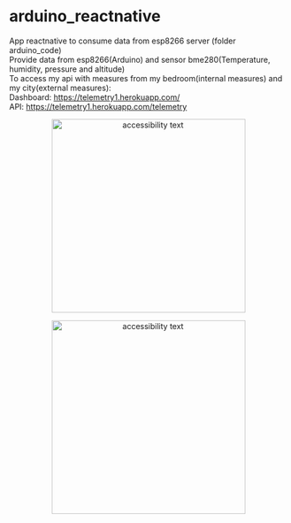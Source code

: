 # arduino_reactnative
App reactnative to consume data from esp8266 server (folder arduino_code) <br>
Provide data from esp8266(Arduino) and sensor bme280(Temperature, humidity, pressure and altitude) <br>
To access my api with measures from my bedroom(internal measures) and my city(external measures): <br>
Dashboard: https://telemetry1.herokuapp.com/ <br>
API: https://telemetry1.herokuapp.com/telemetry <br>

<p align="center">
  <img src="https://github.com/vsmon/arduino_reactnative/blob/master/src/assets/images/screenshot_1.JPG" width="350" alt="accessibility text">
</p>
<p align="center">
  <img src="https://github.com/vsmon/arduino_reactnative/blob/master/src/assets/images/screenshot_2.JPG" width="350" alt="accessibility text">
</p>

